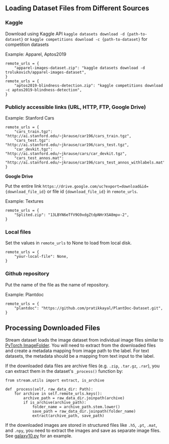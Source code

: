 
## Loading Dataset Files from Different Sources

### Kaggle

Download using Kaggle API `kaggle datasets download -d {path-to-dataset}` or `kaggle competitions download -c {path-to-dataset}`
for competition datasets

Example: Apparel, Aptos2019

```
remote_urls = {
    "apparel-images-dataset.zip": "kaggle datasets download -d trolukovich/apparel-images-dataset",
}
remote_urls = {
    "aptos2019-blindness-detection.zip": "kaggle competitions download -c aptos2019-blindness-detection",
}
```

### Publicly accessible links (URL, HTTP, FTP, Google Drive)

Example: Stanford Cars

```
remote_urls = {
    "cars_train.tgz": "http://ai.stanford.edu/~jkrause/car196/cars_train.tgz",
    "cars_test.tgz": "http://ai.stanford.edu/~jkrause/car196/cars_test.tgz",
    "car_devkit.tgz": "http://ai.stanford.edu/~jkrause/cars/car_devkit.tgz",
    "cars_test_annos.mat": "http://ai.stanford.edu/~jkrause/car196/cars_test_annos_withlabels.mat",
}
```

**Google Drive**

Put the entire link `https://drive.google.com/uc?export=download&id={download_file_id}` or file id `{download_file_id}`
in `remote_urls`.

Example: Textures

```
remote_urls = {
    "Splited.zip": "13LBYN6eTfV9G9xdgZtdpNHrXSA8mpv-2",
}
```

### Local files

Set the values in `remote_urls` to None to load from local disk.

```
remote_urls = {
    "your-local-file": None,
}
```

### Github repository

Put the name of the file as the name of repository.

Example: Plantdoc

```
remote_urls = {
    "plantdoc": "https://github.com/pratikkayal/PlantDoc-Dataset.git",
}
```


## Processing Downloaded Files

Stream dataset loads the image dataset from individual image files similar to [PyTorch ImageFolder](https://pytorch.org/vision/main/generated/torchvision.datasets.ImageFolder.html).
You will need to extract from the downloaded files and create a metadata mapping from image path to the label.
For text datasets, the metadata should be a mapping from text input to the label.

If the downloaded data files are archive files (e.g. `.zip`, `.tar.gz`, `.rar`), 
you can extract them in the dataset's `_process()` function by:

```
from stream.utils import extract, is_archive

def _process(self, raw_data_dir: Path):
    for archive in self.remote_urls.keys():
        archive_path = raw_data_dir.joinpath(archive)
        if is_archive(archive_path):
            folder_name = archive_path.stem.lower()
            save_path = raw_data_dir.joinpath(folder_name)
            extract(archive_path, save_path)
```

If the downloaded images are stored in structured files like 
`.h5`, `.pt`, `.mat`, and `.npy`, you need to extract the images and save as separate image files.
See [galaxy10.py](/stream/datasets/galaxy10.py) for an example.